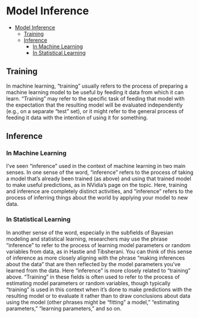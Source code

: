 # Model Inference

- [Model Inference](#model-inference)
  - [Training](#training)
  - [Inference](#inference)
    - [In Machine Learning](#in-machine-learning)
    - [In Statistical Learning](#in-statistical-learning)

## Training

In machine learning, “training” usually refers to the process of preparing a machine learning model to be useful by feeding it data from which it can learn. “Training” may refer to the specific task of feeding that model with the expectation that the resulting model will be evaluated independently (e.g., on a separate “test” set), or it might refer to the general process of feeding it data with the intention of using it for something.

## Inference

### In Machine Learning 

I’ve seen “inference” used in the context of machine learning in two main senses. In one sense of the word, “inference” refers to the process of taking a model that’s already been trained (as above) and using that trained model to make useful predictions, as in NVidia’s page on the topic. Here, training and inference are completely distinct activities, and “inference” refers to the process of inferring things about the world by applying your model to new data.

### In Statistical Learning

In another sense of the word, especially in the subfields of Bayesian modeling and statistical learning, researchers may use the phrase “inference” to refer to the process of learning model parameters or random variables from data, as in Hastie and Tibsherani. You can think of this sense of inference as more closely aligning with the phrase “making inferences about the data” that are then reflected by the model parameters you’ve learned from the data. Here “inference” is more closely related to “training” above. “Training” in these fields is often used to refer to the process of estimating model parameters or random variables, though typically “training” is used in this context when it’s done to make predictions with the resulting model or to evaluate it rather than to draw conclusions about data using the model (other phrases might be “fitting” a model,” “estimating parameters,” “learning parameters,” and so on.